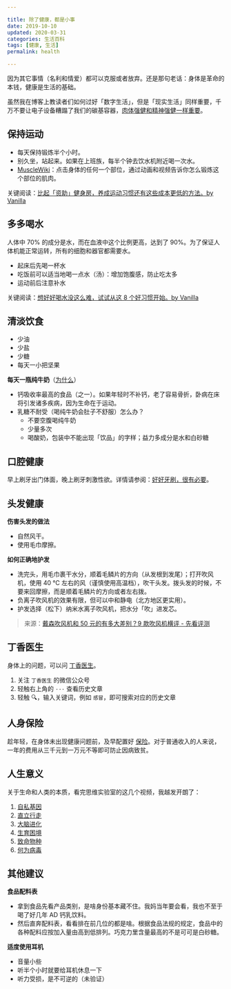 ```yaml
---

title: 除了健康，都是小事  
date: 2019-10-10
updated: 2020-03-31  
categories: 生活百科
tags: [健康, 生活]  
permalink: health  

---
```


因为其它事情（名利和情爱）都可以克服或者放弃。还是那句老话：身体是革命的本钱，健康是生活的基础。


<!-- more -->

虽然我在博客上教读者们如何过好「数字生活」，但是「现实生活」同样重要，千万不要让电子设备糟蹋了我们的碳基容器，[肉体强健和精神强健一样重要](https://yitianshijie.net/1)。



## 保持运动

- 每天保持锻炼半个小时。
- 别久坐，站起来。如果在上班族，每半个钟去饮水机附近喝一次水。
- [MuscleWiki](https://musclewiki.org/)：点击身体的任何一个部位，通过动画和视频告诉你怎么锻炼这个部位的肌肉。

关键阅读：[比起「资助」健身房，养成运动习惯还有这些成本更低的方法。by Vanilla](https://sspai.com/post/57402)



## 多多喝水

人体中 70% 的成分是水，而在血液中这个比例更高，达到了 90%。为了保证人体机能正常运转，所有的细胞和器官都需要水。

- 起床后先喝一杯水
- 吃饭前可以适当地喝一点水（汤）：增加饱腹感，防止吃太多
- 运动前后注意补水


关键阅读：[想好好喝水没这么难，试试从这 8 个好习惯开始。by Vanilla](https://sspai.com/post/53997)

## 清淡饮食

- 少油
- 少盐
- 少糖
- 每天一小把坚果

**每天一瓶纯牛奶**（[为什么](https://www.bilibili.com/video/BV1WT4y157ZC)）

- 钙吸收率最高的食品（之一）。如果年轻时不补钙，老了容易骨折，卧病在床将引发诸多疾病，因为生命在于运动。
- 乳糖不耐受（喝纯牛奶会肚子不舒服）怎么办？
  - 不要空腹喝纯牛奶
  - 少量多次
  - 喝酸奶，包装中不能出现「饮品」的字样；益力多成分是水和白砂糖



## 口腔健康

早上刷牙出门体面，晚上刷牙刺激性欲。详情请参阅：[好好牙刷，很有必要](https://tingtalk.me/electric-toothbrush/)。


## 头发健康

**伤害头发的做法**
- 自然风干。
- 使用毛巾摩擦。

**如何正确地护发**
- 洗完头，用毛巾裹干水分，顺着毛鳞片的方向（从发根到发尾）；打开吹风机，使用 40 ℃ 左右的风（谨慎使用高温档），吹干头发。拨头发的时候，不要来回摩擦，而是顺着毛鳞片的方向或者左右拨。
- 负离子吹风机的效果有限，但可以中和静电（北方地区更实用）。
- 护发选择（松下）纳米水离子吹风机，把水分「吹」进发芯。

> 来源：[戴森吹风机和 50 元的有多大差别？9 款吹风机横评 - 先看评测](https://www.bilibili.com/video/BV1uA411t7rU)



## 丁香医生

身体上的问题，可以问 [丁香医生](https://dxy.com/)。
1. 关注 `丁香医生` 的微信公众号
2. 轻触右上角的 `···` 查看历史文章
3. 轻触 🔍，输入关键词，例如 `感冒`，即可搜索对应的历史文章



## 人身保险

趁年轻，在身体未出现健康问题前，及早配置好 [保险](https://tingtalk.me/personal-insurance/)。对于普通收入的人来说，一年的费用从三千元到一万元不等即可防止因病致贫。



## 人生意义

关于生命和人类的本质，看完思维实验室的这几个视频，我越发开朗了：

1. [自私基因](https://www.bilibili.com/video/av49769417)
2. [直立行走](https://www.bilibili.com/video/av70276990)
3. [大脑进化](https://www.bilibili.com/video/av71917158)
4. [生育困境](https://www.bilibili.com/video/av74826885)
5. [致命物种](https://www.bilibili.com/video/BV1jJ411d7Ke)
6. [何为病毒](https://b23.tv/BV1K7411x7rW)



## 其他建议


**食品配料表**

- 拿到食品先看产品类别，是啥身份基本藏不住。我妈当年要会看，我也不至于喝了好几年 AD 钙乳饮料。
- 然后直奔配料表，看看排在前几位的都是啥。根据食品法规的规定，食品中的各种配料应按加入量由高到低排列。巧克力里含量最高的不是可可是白砂糖。



**适度使用耳机**

- 音量小些
- 听半个小时就要给耳机休息一下
- 听力受损，是不可逆的（未验证）
  
